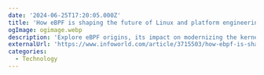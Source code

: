 ```yaml
---
date: '2024-06-25T17:20:05.000Z'
title: 'How eBPF is shaping the future of Linux and platform engineering'
ogImage: ogimage.webp
description: 'Explore eBPF origins, its impact on modernizing the kernel for cloud native use cases, and how it is becoming mainstream through projects like Cilium, Tetragon, and Pixie'
externalUrl: 'https://www.infoworld.com/article/3715503/how-ebpf-is-shaping-the-future-of-linux-and-platform-engineering.html'
categories:
  - Technology
---
```


